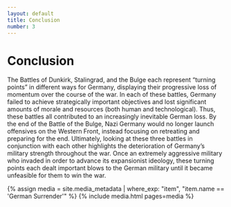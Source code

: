 ```yaml
---
layout: default
title: Conclusion
number: 3
---
```


# Conclusion

  The Battles of Dunkirk, Stalingrad, and the Bulge each represent “turning points” in different ways for Germany, displaying their progressive loss of momentum over the course of the war. In each of these battles, Germany failed to achieve strategically important objectives and lost significant amounts of morale and resources (both human and technological). Thus, these battles all contributed to an increasingly inevitable German loss. By the end of the Battle of the Bulge, Nazi Germany would no longer launch offensives on the Western Front, instead focusing on retreating and preparing for the end. Ultimately, looking at these three battles in conjunction with each other highlights the deterioration of Germany’s military strength throughout the war. Once an extremely aggressive military who invaded in order to advance its expansionist ideology, these turning points each dealt important blows to the German military until it became unfeasible for them to win the war.

{% assign media = site.media_metadata | where_exp: "item", "item.name == 'German Surrender'" %} {% include media.html pages=media %}
